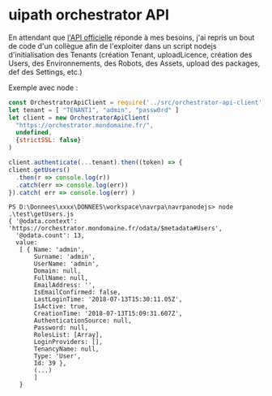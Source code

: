 ﻿# uipath orchestrator API
 
 En attendant que [l'API officielle](https://github.com/UiPath/orchestrator-nodejs) réponde à mes besoins, j'ai repris un bout de code d'un collègue afin de l'exploiter dans un script nodejs d'initialisation des Tenants (création Tenant, uploadLicence, création des Users, des Environnements, des Robots, des Assets, upload des packages, def des Settings, etc.)
 
 Exemple avec node :
 
 ```js
const OrchestratorApiClient = require('../src/orchestrator-api-client')
let tenant = [ "TENANT1", "admin", "passw0rd" ]
let client = new OrchestratorApiClient(
   "https://orchestrator.mondomaine.fr/",
   undefined,
   {strictSSL: false}
)

client.authenticate(...tenant).then((token) => {
 client.getUsers()
   .then(r => console.log(r))
   .catch(err => console.log(err))
}).catch( err => console.log(err) )
```

```
PS D:\Donnees\xxxx\DONNEES\workspace\navrpa\navrpanodejs> node .\test\getUsers.js
{ '@odata.context': 'https://orchestrator.mondomaine.fr/odata/$metadata#Users',
  '@odata.count': 13,
  value:
   [ { Name: 'admin',
       Surname: 'admin',
       UserName: 'admin',
       Domain: null,
       FullName: null,
       EmailAddress: '',
       IsEmailConfirmed: false,
       LastLoginTime: '2018-07-13T15:30:11.05Z',
       IsActive: true,
       CreationTime: '2018-07-13T15:09:31.607Z',
       AuthenticationSource: null,
       Password: null,
       RolesList: [Array],
       LoginProviders: [],
       TenancyName: null,
       Type: 'User',
       Id: 39 },
       (...)
       ]
   }
   ```
